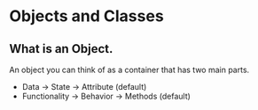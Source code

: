 # Objects and Classes

## What is an Object.
An object you can think of as a container that has two main parts.

- Data -> State -> Attribute (default)
- Functionality -> Behavior -> Methods (default)

<!--stackedit_data:
eyJoaXN0b3J5IjpbLTIxMTM5NTg1MTJdfQ==
-->